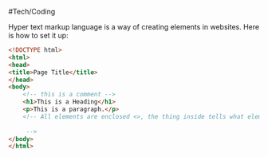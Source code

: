 #Tech/Coding 

Hyper text markup language is a way of creating elements in websites. Here is how to set it up:

```html 
<!DOCTYPE html>  
<html>  
<head>  
<title>Page Title</title>  
</head>  
<body>  
	<!-- this is a comment -->
	<h1>This is a Heading</h1>  
	<p>This is a paragraph.</p>
	<!-- All elements are enclosed <>, the thing inside tells what element it is in
	
	 -->
</body>  
</html>
```
